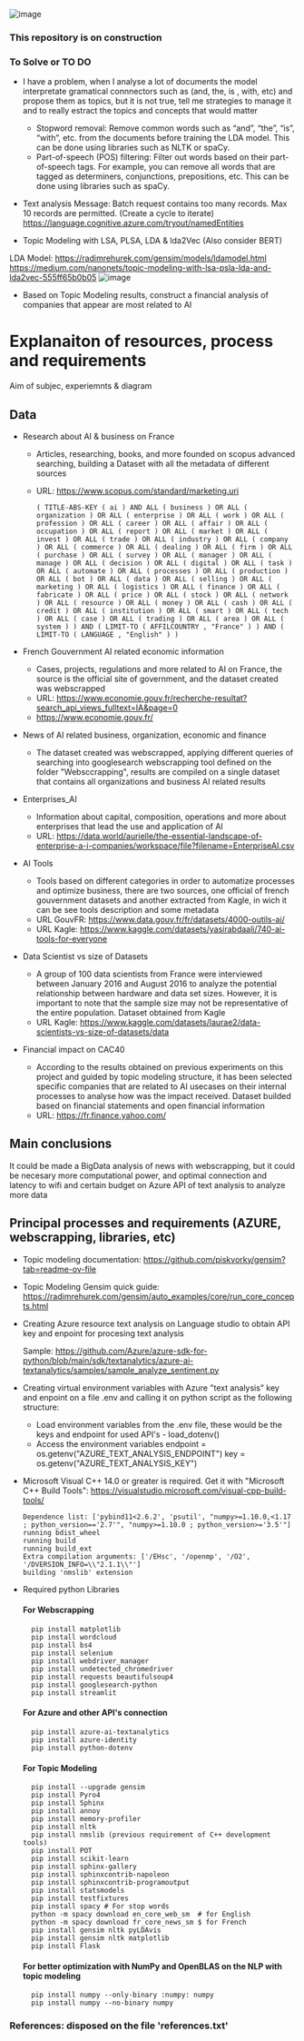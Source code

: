 ![image](https://github.com/Jhonnatan7br/Impact-of-AI-in-organizations/assets/104907786/d87a7990-b7c8-4769-a55e-9e028f2ca039)

### This repository is on construction

### To Solve or TO DO

- I have a problem, when I analyse a lot of documents the model interpretate gramatical connnectors such as (and, the, is , with, etc) and propose them as topics, but it is not true, tell me strategies to manage it and to really estract the topics and concepts that would matter
    - Stopword removal: Remove common words such as “and”, “the”, “is”, “with”, etc. from the documents before training the LDA model. This can be done using libraries such as NLTK or spaCy.
    - Part-of-speech (POS) filtering: Filter out words based on their part-of-speech tags. For example, you can remove all words that are tagged as determiners, conjunctions, prepositions, etc. This can be done using libraries such as spaCy.

- Text analysis Message: Batch request contains too many records. Max 10 records are permitted. (Create a cycle to iterate)
  https://language.cognitive.azure.com/tryout/namedEntities 

- Topic Modeling with LSA, PLSA, LDA & lda2Vec (Also consider BERT)

LDA Model: https://radimrehurek.com/gensim/models/ldamodel.html
https://medium.com/nanonets/topic-modeling-with-lsa-psla-lda-and-lda2vec-555ff65b0b05
![image](https://github.com/Jhonnatan7br/Impact-of-AI-in-organizations/assets/104907786/bfd97b7b-2ee8-4d5e-8b6b-57ca89fc7d1e)
- Based on Topic Modeling results, construct a financial analysis of companies that appear are most related to AI 

# Explanaiton of resources, process and requirements

Aim of subjec, experiemnts & diagram

## Data
- Research about AI & business on France
    - Articles, researching, books, and more founded on scopus advanced searching, building a Dataset with all the metadata of different sources
    - URL: https://www.scopus.com/standard/marketing.uri
      
        ```
        ( TITLE-ABS-KEY ( ai ) AND ALL ( business ) OR ALL ( organization ) OR ALL ( enterprise ) OR ALL ( work ) OR ALL ( profession ) OR ALL ( career ) OR ALL ( affair ) OR ALL ( occupation ) OR ALL ( report ) OR ALL ( market ) OR ALL ( invest ) OR ALL ( trade ) OR ALL ( industry ) OR ALL ( company ) OR ALL ( commerce ) OR ALL ( dealing ) OR ALL ( firm ) OR ALL ( purchase ) OR ALL ( survey ) OR ALL ( manager ) OR ALL ( manage ) OR ALL ( decision ) OR ALL ( digital ) OR ALL ( task ) OR ALL ( automate ) OR ALL ( processes ) OR ALL ( production ) OR ALL ( bot ) OR ALL ( data ) OR ALL ( selling ) OR ALL ( marketing ) OR ALL ( logistics ) OR ALL ( finance ) OR ALL ( fabricate ) OR ALL ( price ) OR ALL ( stock ) OR ALL ( network ) OR ALL ( resource ) OR ALL ( money ) OR ALL ( cash ) OR ALL ( credit ) OR ALL ( institution ) OR ALL ( smart ) OR ALL ( tech ) OR ALL ( case ) OR ALL ( trading ) OR ALL ( area ) OR ALL ( system ) ) AND ( LIMIT-TO ( AFFILCOUNTRY , "France" ) ) AND ( LIMIT-TO ( LANGUAGE , "English" ) )
        ```

- French Gouvernment AI related economic information
    - Cases, projects, regulations and more related to AI on France, the source is the official site of government, and the dataset created was webscrapped
    - URL: https://www.economie.gouv.fr/recherche-resultat?search_api_views_fulltext=IA&page=0
    - https://www.economie.gouv.fr/
- News of AI related business, organization, economic and finance
    - The dataset created was webscrapped, applying different queries of searching into googlesearch webscrapping tool defined on the folder "Websccrapping", results are compiled on a single dataset that contains all organizations and business AI related results
- Enterprises_AI
    - Information about capital, composition, operations and more about enterprises that lead the use and application of AI 
    - URL:     https://data.world/aurielle/the-essential-landscape-of-enterprise-a-i-companies/workspace/file?filename=EnterpriseAI.csv
- AI Tools
    - Tools based on different categories in order to automatize processes and optimize business, there are two sources, one official of french gouvernment datasets and another extracted from Kagle, in wich it can be see tools description and some metadata
    - URL GouvFR: https://www.data.gouv.fr/fr/datasets/4000-outils-ai/
    - URL Kagle: https://www.kaggle.com/datasets/yasirabdaali/740-ai-tools-for-everyone 
- Data Scientist vs size of Datasets
    - A group of 100 data scientists from France were interviewed between January 2016 and August 2016 to analyze the potential relationship between hardware and data set sizes. However, it is important to note that the sample size may not be representative of the entire population. Dataset obtained from Kagle
    - URL Kagle: https://www.kaggle.com/datasets/laurae2/data-scientists-vs-size-of-datasets/data
- Financial impact on CAC40
    - According to the results obtained on previous experiments on this project and guided by topic modeling structure, it has been selected specific companies that are related to AI usecases on their internal processes to analyse how was the impact received. Dataset builded based on financial statements and open financial information 
    - URL: https://fr.finance.yahoo.com/             

## Main conclusions

It could be made a BigData analysis of news with webscrapping, but it could be necesary more computational power, and optimal connection and latency to wifi and certain budget on Azure API of text analysis to analyze more data  

## Principal processes and requirements (AZURE, webscrapping, libraries, etc)

- Topic modeling documentation: https://github.com/piskvorky/gensim?tab=readme-ov-file

- Topic Modeling Gensim quick guide: https://radimrehurek.com/gensim/auto_examples/core/run_core_concepts.html

- Creating Azure resource text analysis on Language studio to obtain API key and enpoint for procesing text analysis 
    
    Sample:
    https://github.com/Azure/azure-sdk-for-python/blob/main/sdk/textanalytics/azure-ai-textanalytics/samples/sample_analyze_sentiment.py

- Creating virtual environment variables with Azure "text analysis" key and enpoint on a file .env and calling it on python script as the following structure:
    
    - Load environment variables from the .env file, these would be the keys and endpoint for used API's - load_dotenv()
    - Access the environment variables
        endpoint = os.getenv("AZURE_TEXT_ANALYSIS_ENDPOINT")
        key = os.getenv("AZURE_TEXT_ANALYSIS_KEY")    
        
- Microsoft Visual C++ 14.0 or greater is required. Get it with "Microsoft C++ Build Tools": https://visualstudio.microsoft.com/visual-cpp-build-tools/

      Dependence list: ['pybind11<2.6.2', 'psutil', "numpy>=1.10.0,<1.17 ; python_version=='2.7'", "numpy>=1.10.0 ; python_version>='3.5'"]     
      running bdist_wheel
      running build
      running build_ext
      Extra compilation arguments: ['/EHsc', '/openmp', '/O2', '/DVERSION_INFO=\\"2.1.1\\"']    
      building 'nmslib' extension

- Required python Libraries
    #### For Webscrapping
        pip install matplotlib
        pip install wordcloud
        pip install bs4
        pip install selenium
        pip install webdriver_manager
        pip install undetected_chromedriver
        pip install requests beautifulsoup4
        pip install googlesearch-python
        pip install streamlit

    #### For Azure and other API's connection
        pip install azure-ai-textanalytics
        pip install azure-identity
        pip install python-dotenv

    #### For Topic Modeling 
        pip install --upgrade gensim
        pip install Pyro4
        pip install Sphinx
        pip install annoy
        pip install memory-profiler
        pip install nltk
        pip install nmslib (previous requirement of C++ development tools)
        pip install POT
        pip install scikit-learn
        pip install sphinx-gallery
        pip install sphinxcontrib-napoleon
        pip install sphinxcontrib-programoutput
        pip install statsmodels
        pip install testfixtures
        pip install spacy # For stop words
        python -m spacy download en_core_web_sm  # for English
        python -m spacy download fr_core_news_sm $ for French
        pip install gensim nltk pyLDAvis
        pip install gensim nltk matplotlib
        pip install Flask

    #### For better optimization with NumPy and OpenBLAS on the NLP with topic modeling
        pip install numpy --only-binary :numpy: numpy
        pip install numpy --no-binary numpy

### References: disposed on the file 'references.txt'
